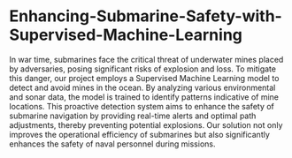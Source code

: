 # Enhancing-Submarine-Safety-with-Supervised-Machine-Learning
In war time, submarines face the critical threat of underwater mines placed by adversaries, posing significant risks of explosion and loss. To mitigate this danger, our project employs a Supervised Machine Learning model to detect and avoid mines in the ocean. By analyzing various environmental and sonar data, the model is trained to identify patterns indicative of mine locations. This proactive detection system aims to enhance the safety of submarine navigation by providing real-time alerts and optimal path adjustments, thereby preventing potential explosions. Our solution not only improves the operational efficiency of submarines but also significantly enhances the safety of naval personnel during missions.
